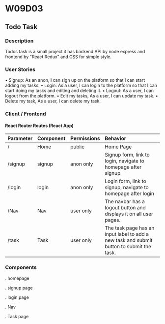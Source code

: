 # W09D03 

## Todo Task 

### Description

Todos task is a small project it has backend API by node express and frontend by "React Redux" and CSS for simple style.

### User Stories

•	Signup: As an anon, I can sign up on the platform so that I can start adding my tasks.
•	Login: As a user, I can login to the platform so that I can start doing my tasks and editing and deleting it.
•	Logout: As a user, I can logout from the platform. 
•	Edit my tasks, As a user, I can update my task.
•	Delete my task, As a user, I can delete my task.


### Client / Frontend

#### React Router Routes (React App)


| Parameter | Component  | Permissions    | Behavior    |
| :-------- | :----------| :------------- | :-----------| 
|  /        |   Home     | public <Route> | Home Page   | 
|  /signup  |   signup   | anon only <AnonRoute> | Signup form, link to login, navigate to homepage after signup | 
|  /login  |   login   | anon only <AnonRoute> | Login form, link to signup, navigate to homepage after login |
|  /Nav  |   Nav   | user only <PrivateRoute> | The navbar has a logout button and displays it on all user pages. | 
|  /task  |   Task   | user only <PrivateRoute> |The task page has an input label to add a new task and submit button to submit the task. |   


### Components

. homepage

. signup page 

. login page 

. Nav 

. Task page 

